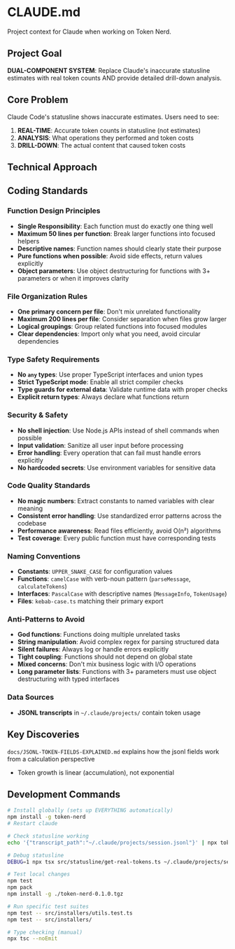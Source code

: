# CLAUDE.md

Project context for Claude when working on Token Nerd.

## Project Goal

**DUAL-COMPONENT SYSTEM**: Replace Claude's inaccurate statusline estimates with real token counts AND provide detailed drill-down analysis.

## Core Problem

Claude Code's statusline shows inaccurate estimates. Users need to see:
1. **REAL-TIME**: Accurate token counts in statusline (not estimates)
2. **ANALYSIS**: What operations they performed and token costs
3. **DRILL-DOWN**: The actual content that caused token costs

## Technical Approach

## Coding Standards

### Function Design Principles
- **Single Responsibility**: Each function must do exactly one thing well
- **Maximum 50 lines per function**: Break larger functions into focused helpers
- **Descriptive names**: Function names should clearly state their purpose
- **Pure functions when possible**: Avoid side effects, return values explicitly
- **Object parameters**: Use object destructuring for functions with 3+ parameters or when it improves clarity

### File Organization Rules
- **One primary concern per file**: Don't mix unrelated functionality
- **Maximum 200 lines per file**: Consider separation when files grow larger
- **Logical groupings**: Group related functions into focused modules
- **Clear dependencies**: Import only what you need, avoid circular dependencies

### Type Safety Requirements
- **No `any` types**: Use proper TypeScript interfaces and union types
- **Strict TypeScript mode**: Enable all strict compiler checks
- **Type guards for external data**: Validate runtime data with proper checks
- **Explicit return types**: Always declare what functions return

### Security & Safety
- **No shell injection**: Use Node.js APIs instead of shell commands when possible
- **Input validation**: Sanitize all user input before processing
- **Error handling**: Every operation that can fail must handle errors explicitly
- **No hardcoded secrets**: Use environment variables for sensitive data

### Code Quality Standards
- **No magic numbers**: Extract constants to named variables with clear meaning
- **Consistent error handling**: Use standardized error patterns across the codebase
- **Performance awareness**: Read files efficiently, avoid O(n²) algorithms
- **Test coverage**: Every public function must have corresponding tests

### Naming Conventions
- **Constants**: `UPPER_SNAKE_CASE` for configuration values
- **Functions**: `camelCase` with verb-noun pattern (`parseMessage`, `calculateTokens`)
- **Interfaces**: `PascalCase` with descriptive names (`MessageInfo`, `TokenUsage`)
- **Files**: `kebab-case.ts` matching their primary export

### Anti-Patterns to Avoid
- **God functions**: Functions doing multiple unrelated tasks
- **String manipulation**: Avoid complex regex for parsing structured data
- **Silent failures**: Always log or handle errors explicitly
- **Tight coupling**: Functions should not depend on global state
- **Mixed concerns**: Don't mix business logic with I/O operations
- **Long parameter lists**: Functions with 3+ parameters must use object destructuring with typed interfaces

### Data Sources
- **JSONL transcripts** in `~/.claude/projects/` contain token usage

## Key Discoveries

`docs/JSONL-TOKEN-FIELDS-EXPLAINED.md` explains how the jsonl fields work from a calculation perspective
- Token growth is linear (accumulation), not exponential

## Development Commands

```bash
# Install globally (sets up EVERYTHING automatically)
npm install -g token-nerd
# Restart claude

# Check statusline working
echo '{"transcript_path":"~/.claude/projects/session.jsonl"}' | npx token-nerd --statusline

# Debug statusline
DEBUG=1 npx tsx src/statusline/get-real-tokens.ts ~/.claude/projects/session-id.jsonl

# Test local changes
npm test
npm pack
npm install -g ./token-nerd-0.1.0.tgz

# Run specific test suites
npm test -- src/installers/utils.test.ts
npm test -- src/installers/

# Type checking (manual)
npx tsc --noEmit
```
